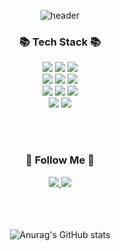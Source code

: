 <div align="center">
  
![header](https://capsule-render.vercel.app/api?type=Waving&text=Welcome%20to%20my%20github!👋&color=554262&height=200&fontSize=50&fontAlignY=35)

<!My information>
<h3 align="center">📚 Tech Stack 📚</h3> 
<img src="https://img.shields.io/badge/Python-3766AB?style=flat-square&logo=Python&logoColor=white"/></a>
<img src="https://img.shields.io/badge/Go-00ADD8?style=flat-square&logo=Go&logoColor=white"/></a>
<img src="https://img.shields.io/badge/R-276DC3?style=flat-square&logo=R&logoColor=white"/></a>
<br>
<img src="https://img.shields.io/badge/Linux-557C94?style=flat-square&logo=Linux&logoColor=white"/></a> 
<img src="https://img.shields.io/badge/Powershell-5391FE?style=flat-square&logo=Powershell&logoColor=white"/></a> 
<img src="https://img.shields.io/badge/Mysql-E6B91E?style=flat-square&logo=MySql&logoColor=white"/></a> 
<br>
<img src="https://img.shields.io/badge/Docker-2496ED?style=flat-square&logo=Docker&logoColor=white"/></a>
<img src="https://img.shields.io/badge/Jenkins-D24939?style=flat-square&logo=Jenkins&logoColor=white"/></a>
<img src="https://img.shields.io/badge/Kubernetes-326CE5?style=flat-square&logo=Kubernetes&logoColor=white"/></a>
<br>
<img src="https://img.shields.io/badge/GitHub-181717?style=flat-square&logo=GitHub&logoColor=white"/></a>
<img src="https://img.shields.io/badge/GitLab-181717?style=flat-square&logo=GitLab&logoColor=white"/></a>

<br><br>
<h3 align="center">🌈 Follow Me 🌈</h3>

<a href="https://kim-yj-0308.tistory.com/" target="_blank"><img src="https://img.shields.io/badge/Tistory-000000?style=flat-square&logo=TISTORY&logoColor=white">
<a href="mailto:yjyj0308@naver.com"><img src="https://img.shields.io/badge/Mail-03C75A?style=flat-square&logo=Naver&logoColor=white&link=yjyj0308@naver.com"/></a>
<!--
<a href="https://www.instagram.com/970308yj/"><img src="https://img.shields.io/badge/Instagram-E4405F?style=flat-square&logo=Instagram&logoColor=white&link=https://www.instagram.com/hye_inisfree/"/></a>
-->


<!Github stats>
<br/><br/><br/>
![Anurag's GitHub stats](https://github-readme-stats.vercel.app/api?username=kim-young-ju&show_icons=true&theme=material-palenight)

</div>


<!--

### Hi there 
**kim-young-ju/kim-young-ju** is a ✨ _special_ ✨ repository because its `README.md` (this file) appears on your GitHub profile.

Here are some ideas to get you started:

- 🔭 I’m currently working on ...
- 🌱 I’m currently learning ...
- 👯 I’m looking to collaborate on ...
- 🤔 I’m looking for help with ...
- 💬 Ask me about ...
- 📫 How to reach me: ...
- 😄 Pronouns: ...
- ⚡ Fun fact: ...
-->
